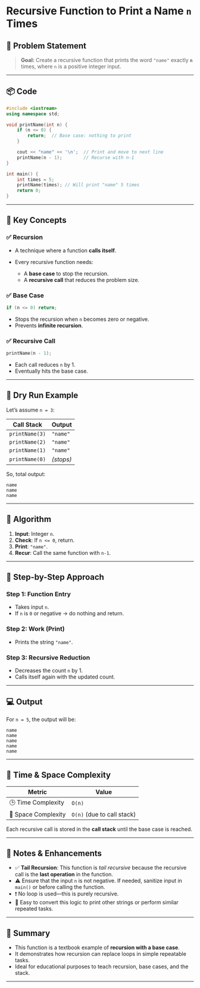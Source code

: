 # Recursive Function to Print a Name `n` Times

## 🧾 Problem Statement

> **Goal:**
> Create a recursive function that prints the word `"name"` exactly **`n`** times, where `n` is a positive integer input.

---

## 📦 Code

```cpp
#include <iostream>
using namespace std;

void printName(int n) {
    if (n <= 0) {
        return;  // Base case: nothing to print
    }

    cout << "name" << '\n';  // Print and move to next line
    printName(n - 1);        // Recurse with n-1
}

int main() {
    int times = 5;
    printName(times); // Will print "name" 5 times
    return 0;
}
```

---

## 🧠 Key Concepts

### ✅ Recursion

* A technique where a function **calls itself**.
* Every recursive function needs:

  * A **base case** to stop the recursion.
  * A **recursive call** that reduces the problem size.

### ✅ Base Case

```cpp
if (n <= 0) return;
```

* Stops the recursion when `n` becomes zero or negative.
* Prevents **infinite recursion**.

### ✅ Recursive Call

```cpp
printName(n - 1);
```

* Each call reduces `n` by 1.
* Eventually hits the base case.

---

## 🧮 Dry Run Example

Let’s assume `n = 3`:

| Call Stack     | Output    |
| -------------- | --------- |
| `printName(3)` | `"name"`  |
| `printName(2)` | `"name"`  |
| `printName(1)` | `"name"`  |
| `printName(0)` | *(stops)* |

So, total output:

```
name
name
name
```

---

## 🔁 Algorithm

1. **Input**: Integer `n`.
2. **Check**: If `n <= 0`, return.
3. **Print**: `"name"`.
4. **Recur**: Call the same function with `n-1`.

---

## 📌 Step-by-Step Approach

### Step 1: Function Entry

* Takes input `n`.
* If `n` is `0` or negative → do nothing and return.

### Step 2: Work (Print)

* Prints the string `"name"`.

### Step 3: Recursive Reduction

* Decreases the count `n` by 1.
* Calls itself again with the updated count.

---

## 💻 Output

For `n = 5`, the output will be:

```
name
name
name
name
name
```

---

## 🧮 Time & Space Complexity

| Metric              | Value                      |
| ------------------- | -------------------------- |
| 🕒 Time Complexity  | `O(n)`                     |
| 🧠 Space Complexity | `O(n)` (due to call stack) |

Each recursive call is stored in the **call stack** until the base case is reached.

---

## 📎 Notes & Enhancements

* ✅ **Tail Recursion**: This function is *tail recursive* because the recursive call is the **last operation** in the function.
* ⚠️ Ensure that the input `n` is not negative. If needed, sanitize input in `main()` or before calling the function.
* ❗ No loop is used—this is purely recursive.
* 🧪 Easy to convert this logic to print other strings or perform similar repeated tasks.

---

## 📘 Summary

* This function is a textbook example of **recursion with a base case**.
* It demonstrates how recursion can replace loops in simple repeatable tasks.
* Ideal for educational purposes to teach recursion, base cases, and the stack.

---
